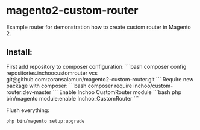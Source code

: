 # magento2-custom-router
Example router for demonstration how to create custom router in Magento 2.

<h2>Install:</h2>
First add repository to composer configuration:
```bash
composer config repositories.inchoocustomrouter vcs git@github.com:zoransalamun/magento2-custom-router.git
```
Require new package with composer:
```bash
composer require inchoo/custom-router:dev-master
```
Enable Inchoo CustomRouter module
```bash
php bin/magento module:enable Inchoo_CustomRouter
```

Flush everything:
```bash
php bin/magento setup:upgrade
```
